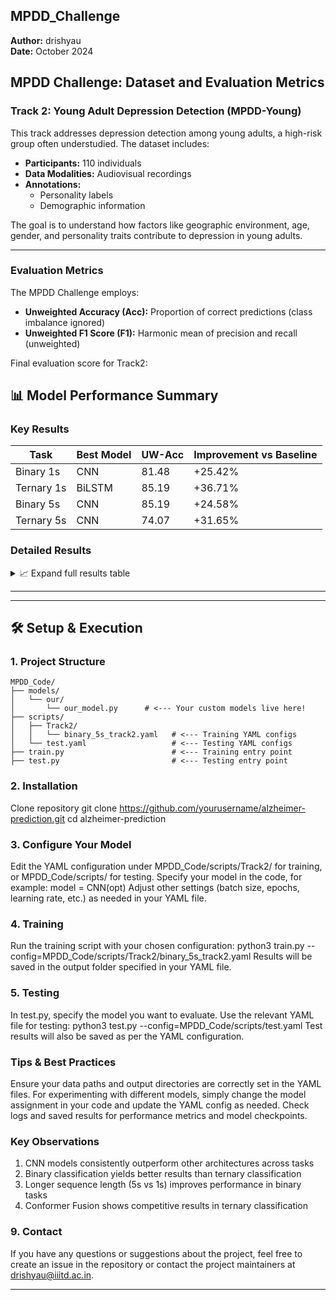 ## MPDD_Challenge
**Author:** drishyau  
**Date:** October 2024  

## MPDD Challenge: Dataset and Evaluation Metrics

### Track 2: Young Adult Depression Detection (MPDD-Young)
This track addresses depression detection among young adults, a high-risk group often understudied. The dataset includes:
- **Participants:** 110 individuals
- **Data Modalities:** Audiovisual recordings
- **Annotations:**
  - Personality labels
  - Demographic information

The goal is to understand how factors like geographic environment, age, gender, and personality traits contribute to depression in young adults.

---

### Evaluation Metrics
The MPDD Challenge employs:
- **Unweighted Accuracy (Acc):** Proportion of correct predictions (class imbalance ignored)
- **Unweighted F1 Score (F1):** Harmonic mean of precision and recall (unweighted)

Final evaluation score for Track2:


## 📊 Model Performance Summary

### Key Results
| Task              | Best Model | UW-Acc | Improvement vs Baseline |
|-------------------|------------|--------|-------------------------|
| Binary 1s         | CNN        | 81.48  | +25.42%                 |
| Ternary 1s        | BiLSTM     | 85.19  | +36.71%                 |
| Binary 5s         | CNN        | 85.19  | +24.58%                 |
| Ternary 5s        | CNN        | 74.07  | +31.65%                 |

### Detailed Results
<details>
<summary>📈 Expand full results table</summary>

**Table 1: Track 2 Binary 1s (Batch=32, Epochs=300, LR=6e-5)**  
| Model              | W-F1  | UW-F1 | W-Acc | UW-Acc |
|--------------------|-------|-------|-------|--------|
| Baseline           | 55.23 | 55.23 | 56.06 | 56.06  |
| BiLSTM             | 73.93 | 73.49 | 73.33 | 74.07  |
| CNN + BiLSTM       | 73.72 | 73.93 | 75.83 | 74.07  |
| Conformer Fusion   | 77.46 | 76.99 | 76.67 | 77.78  |
| **CNN**            | **81.53** | **81.38** | **81.67** | **81.48**  |

**Table 2: Track 2 Ternary 1s (Batch=32, Epochs=300, LR=2.6e-4)**  
| Model              | W-F1  | UW-F1 | W-Acc | UW-Acc |
|--------------------|-------|-------|-------|--------|
| Baseline           | 47.95 | 43.72 | 42.63 | 48.48  |
| **BiLSTM**         | **80.39** | 60.78 | 62.96 | **85.19**  |
| CNN + BiLSTM       | 55.84 | 41.51 | 44.44 | 59.26  |
| Conformer Fusion   | 72.55 | 52.94 | 56.30 | 77.78  |
| CNN                | 76.68 | 57.24 | 60.74 | 81.48  |

**Table 3: Track 2 Binary 5s (Batch=24, Epochs=300, LR=5e-5)**  
| Model              | W-F1  | UW-F1 | W-Acc | UW-Acc |
|--------------------|-------|-------|-------|--------|
| Baseline           | 62.02 | 60.02 | 60.61 | 60.61  |
| BiLSTM             | 77.46 | 76.99 | 76.67 | 77.78  |
| CNN + BiLSTM       | 70.45 | 70.33 | 70.83 | 70.37  |
| Conformer Fusion   | 81.53 | 81.38 | 81.67 | 81.78  |
| **CNN**            | **84.97** | **84.66** | **84.17** | **85.19**  |

**Table 4: Track 2 Ternary 5s (Batch=8, Epochs=500, LR=4e-5)**  
| Model              | W-F1  | UW-F1 | W-Acc | UW-Acc |
|--------------------|-------|-------|-------|--------|
| Baseline           | 42.82 | 39.38 | 41.29 | 42.42  |
| BiLSTM             | 66.14 | 49.84 | 54.07 | 70.37  |
| CNN + BiLSTM       | 52.38 | 39.05 | 42.22 | 55.56  |
| Conformer Fusion   | 73.17 | 53.73 | 57.04 | 77.78  |
| **CNN**            | **73.45** | **67.10** | **65.19** | **74.07**  |
</details>

---

---

## 🛠️ Setup & Execution

### 1. Project Structure
```
MPDD_Code/
├── models/
│   └── our/
│       └── our_model.py      # <--- Your custom models live here!
├── scripts/
│   ├── Track2/
│   │   └── binary_5s_track2.yaml   # <--- Training YAML configs
│   └── test.yaml                   # <--- Testing YAML configs
├── train.py                        # <--- Training entry point
├── test.py                         # <--- Testing entry point

```

### 2. Installation
Clone repository
git clone https://github.com/yourusername/alzheimer-prediction.git
cd alzheimer-prediction
### 3. Configure Your Model
Edit the YAML configuration under MPDD_Code/scripts/Track2/ for training, or MPDD_Code/scripts/ for testing.
Specify your model in the code, for example:
model = CNN(opt)
Adjust other settings (batch size, epochs, learning rate, etc.) as needed in your YAML file.

### 4. Training

Run the training script with your chosen configuration:
python3 train.py --config=MPDD_Code/scripts/Track2/binary_5s_track2.yaml
 Results will be saved in the output folder specified in your YAML file.

### 5. Testing
In test.py, specify the model you want to evaluate.
Use the relevant YAML file for testing:
python3 test.py --config=MPDD_Code/scripts/test.yaml
Test results will also be saved as per the YAML configuration.

### Tips & Best Practices
Ensure your data paths and output directories are correctly set in the YAML files.
For experimenting with different models, simply change the model assignment in your code and update the YAML config as needed.
Check logs and saved results for performance metrics and model checkpoints.



### Key Observations
1. CNN models consistently outperform other architectures across tasks
2. Binary classification yields better results than ternary classification
3. Longer sequence length (5s vs 1s) improves performance in binary tasks
4. Conformer Fusion shows competitive results in ternary classification


### **9. Contact**
If you have any questions or suggestions about the project, feel free to create an issue in the repository or contact the project maintainers at drishyau@iiitd.ac.in.

---

